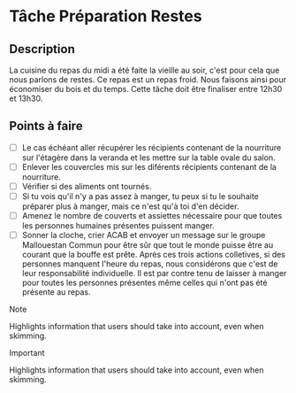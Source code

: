 # Tâche Préparation Restes

## Description
La cuisine du repas du midi a été faite la vieille au soir, c'est pour cela que nous parlons de restes. Ce repas est un repas froid. Nous faisons ainsi pour économiser du bois et du temps. Cette tâche doit être finaliser entre 12h30 et 13h30.

## Points à faire

- [ ] Le cas échéant aller récupérer les récipients contenant de la nourriture sur l'étagère dans la veranda et les mettre sur la table ovale du salon.
- [ ] Enlever les couvercles mis sur les diférents récipients contenant de la nourriture.
- [ ] Vérifier si des aliments ont tournés.
- [ ] Si tu vois qu'il n'y a pas assez à manger, tu peux si tu le souhaite préparer plus à manger, mais ce n'est qu'à toi d'en décider.
- [ ] Amenez le nombre de couverts et assiettes nécessaire pour que toutes les personnes humaines présentes puissent manger.
- [ ] Sonner la cloche, crier ACAB et envoyer un message sur le groupe Mallouestan Commun pour être sûr que tout le monde puisse être au courant que la bouffe est prête. Après ces  trois actions colletives, si des personnes manquent l'heure du repas, nous considérons que c'est de leur responsabilité individuelle. Il est par contre tenu de laisser à manger pour toutes les personnes présentes même celles qui n'ont pas été présente au repas.

> [!NOTE]
> Highlights information that users should take into account, even when skimming.

> [!IMPORTANT]  
> Highlights information that users should take into account, even when skimming.

